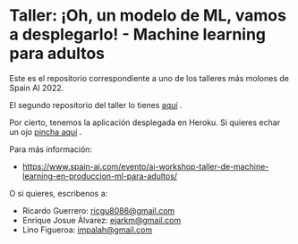# Taller: ¡Oh, un modelo de ML, vamos a desplegarlo! - Machine learning para adultos

Este es el repositorio correspondiente a uno de los talleres más molones de Spain AI 2022.

El segundo repositorio del taller lo tienes [aquí](https://github.com/cobetes-tech/SpainAI2022-Parte2) .


Por cierto, tenemos la aplicación desplegada en Heroku. Si quieres echar un ojo [pincha aquí](https://taller-ml-spainai-2022-1.herokuapp.com/) .

Para más información:

* https://www.spain-ai.com/evento/ai-workshop-taller-de-machine-learning-en-produccion-ml-para-adultos/

O si quieres, escribenos a:

* Ricardo Guerrero: [ricgu8086@gmail.com](mailto:ricgu8086@gmail.com)
* Enrique Josue Álvarez: [ejarkm@gmail.com](mailto:ejarkm@gmail.com)
* Lino Figueroa: [impalah@gmail.com](mailto:impalah@gmail.com)

